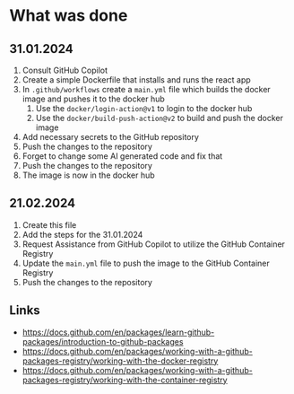 # What was done

## 31.01.2024

1. Consult GitHub Copilot
2. Create a simple Dockerfile that installs and runs the react app
3. In `.github/workflows` create a `main.yml` file which builds the docker image and pushes it to the docker hub
    1. Use the `docker/login-action@v1` to login to the docker hub
    2. Use the `docker/build-push-action@v2` to build and push the docker image
4. Add necessary secrets to the GitHub repository
5. Push the changes to the repository
6. Forget to change some AI generated code and fix that
7. Push the changes to the repository
8. The image is now in the docker hub

## 21.02.2024

1. Create this file
2. Add the steps for the 31.01.2024
3. Request Assistance from GitHub Copilot to utilize the GitHub Container Registry
4. Update the `main.yml` file to push the image to the GitHub Container Registry
5. Push the changes to the repository

## Links

- https://docs.github.com/en/packages/learn-github-packages/introduction-to-github-packages
- https://docs.github.com/en/packages/working-with-a-github-packages-registry/working-with-the-docker-registry
- https://docs.github.com/en/packages/working-with-a-github-packages-registry/working-with-the-container-registry
